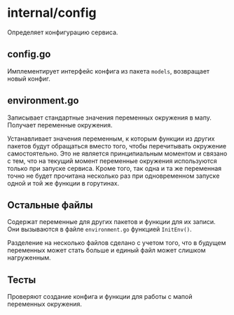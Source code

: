 # internal/config

Определяет конфигурацию сервиса.

## config.go
Имплементирует интерфейс конфига из пакета `models`, возвращает новый конфиг.

## environment.go
Записывает стандартные значения переменных окружения в мапу. Получает переменные окружения. 

Устанавливает значения переменным, к которым функции из других пакетов будут обращаться вместо того, чтобы перечитывать окружение самостоятельно. Это не является принципиальным моментом и связано с тем, что на текущий момент переменные окружения используются только при запуске сервиса. Кроме того, так одна и та же переменная точно не будет прочитана несколько раз при одновременном запуске одной и той же функции в горутинах.

## Остальные файлы
Содержат переменные для других пакетов и функции для их записи. Они вызываются в файле `environment.go` функцией `InitEnv()`. 

Разделение на несколько файлов сделано с учетом того, что в будущем переменных может стать больше и единый файл может слишком нагруженным.

## Тесты
Проверяют создание конфига и функции для работы с мапой переменных окружения.